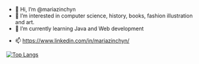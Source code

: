 - 👋 Hi, I’m @mariazinchyn
- 👀 I’m interested in computer science, history, books, fashion illustration and art.
- 🌱 I’m currently learning Java and Web development
<!--- 💞️ I’m looking to collaborate on ... -->
- 📫 https://www.linkedin.com/in/mariazinchyn/

<!---
mariazinchyn/mariazinchyn is a ✨ special ✨ repository because its `README.md` (this file) appears on your GitHub profile.
You can click the Preview link to take a look at your changes.
--->

  [![Top Langs](https://github-readme-stats.vercel.app/api/top-langs/?username=mariazinchyn&theme=radical)](https://github.com/mariazinchyn/github-readme-stats)

<!--[![Anurag's GitHub stats](https://github-readme-stats.vercel.app/api?username=mariazinchyn)](https://github.com/mariazinchyn/github-readme-stats) -->
